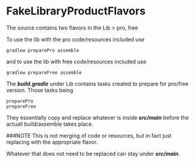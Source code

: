 FakeLibraryProductFlavors
=========================

The source contains two flavors in the Lib > pro, free

To use the lib with the pro code/resources included use

    gradlew preparePro assemble

and to use the lib with free code/resources included use

    gradlew prepareFree assemble


The ***build.gradle*** under Lib contains tasks created to prepare for pro/free version.
Those tasks being

    preparePro
    prepareFree
    
They essentially copy and replace whatever is inside ***src/main*** before the actuall build/assemble takes place.



###NOTE
This is not merging of code or resources, but in fact just replacing with the appropriate flavor.

Whatever that does not need to be replaced can stay under ***src/main***.

